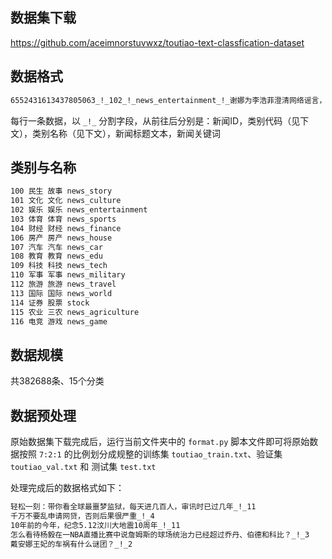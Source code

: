## 数据集下载
https://github.com/aceimnorstuvwxz/toutiao-text-classfication-dataset

## 数据格式

```txt
6552431613437805063_!_102_!_news_entertainment_!_谢娜为李浩菲澄清网络谣言，之后她的两个行为给自己加分_!_佟丽娅,网络谣言,快乐大本营,李浩菲,谢娜,观众们
```
每行一条数据，以 `_!_` 分割字段，从前往后分别是：新闻ID，类别代码（见下文），类别名称（见下文），新闻标题文本，新闻关键词

## 类别与名称

```txt
100 民生 故事 news_story
101 文化 文化 news_culture
102 娱乐 娱乐 news_entertainment
103 体育 体育 news_sports
104 财经 财经 news_finance
106 房产 房产 news_house
107 汽车 汽车 news_car
108 教育 教育 news_edu 
109 科技 科技 news_tech
110 军事 军事 news_military
112 旅游 旅游 news_travel
113 国际 国际 news_world
114 证券 股票 stock
115 农业 三农 news_agriculture
116 电竞 游戏 news_game
```
## 数据规模
共382688条、15个分类

## 数据预处理
原始数据集下载完成后，运行当前文件夹中的 `format.py` 脚本文件即可将原始数据按照 `7:2:1` 的比例划分成规整的训练集 `toutiao_train.txt`、验证集 `toutiao_val.txt` 和 测试集 `test.txt`

处理完成后的数据格式如下：
```txt
轻松一刻：带你看全球最噩梦监狱，每天进几百人，审讯时已过几年_!_11
千万不要乱申请网贷，否则后果很严重_!_4
10年前的今年，纪念5.12汶川大地震10周年_!_11
怎么看待杨毅在一NBA直播比赛中说詹姆斯的球场统治力已经超过乔丹、伯德和科比？_!_3
戴安娜王妃的车祸有什么谜团？_!_2
```